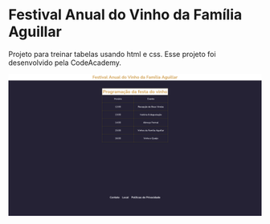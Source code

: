 <h1>Festival Anual do Vinho da Família Aguillar</h1>
<p>Projeto para treinar tabelas usando html e css. Esse projeto foi desenvolvido pela CodeAcademy.</p>

![alt](/imagens/festa-vinho.png)